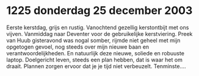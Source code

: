 # 1225 donderdag 25 december 2003
Eerste kerstdag, grijs en rustig. Vanochtend gezellig kerstontbijt met ons vijven. Vanmiddag naar Deventer voor de gebruikelijke kerstviering. Preek van Huub gisteravond was nogal somber, rijmde niet geheel met mijn opgetogen gevoel, nog steeds over mijn nieuwe baan en verantwoordelijkheden. En natuurlijk deze nieuwe, soliede en robuuste laptop. Doelgericht leven, steeds een plan hebben, dat is waar het om draait. Plannen zorgen ervoor dat je je tijd niet verbeuzelt. Tenminste....